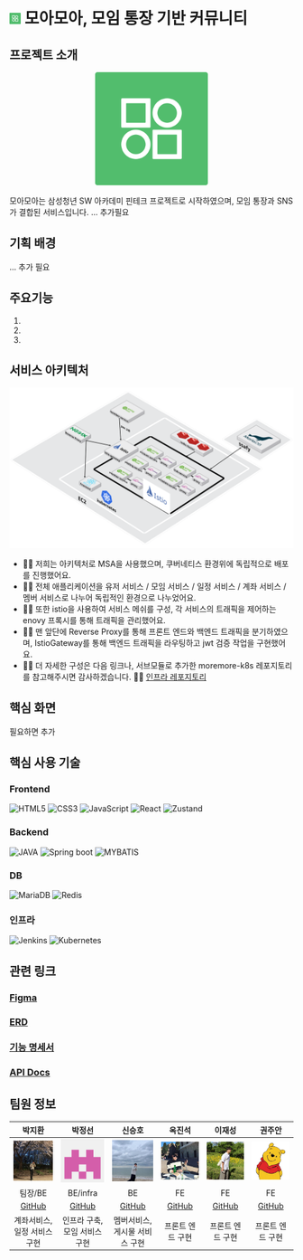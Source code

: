 # <img src="images/moremore_small.png" width= 20px> 모아모아, 모임 통장 기반 커뮤니티

## 프로젝트 소개
<div align="center">
  <img src="images/moremore.png" width=200px>
</div>

모아모아는 삼성청년 SW 아카데미 핀테크 프로젝트로 시작하였으며, 모임 통장과 SNS가 결합된 서비스입니다.
... 추가필요


## 기획 배경
... 추가 필요

## 주요기능
1. 
2. 
3. 

## 서비스 아키텍처
<img src="images/architecture.png">
 

* 💁‍♂️ 저희는 아키텍처로 MSA을 사용했으며, 쿠버네티스 환경위에 독립적으로 배포를 진행했어요.
* 💁‍♂️ 전체 애플리케이션을 유저 서비스 / 모임 서비스 / 일정 서비스 / 계좌 서비스 / 멤버 서비스로 나누어 독립적인 환경으로 나누었어요.
* 💁‍♂️ 또한 istio을 사용하여 서비스 메쉬를 구성, 각 서비스의 트래픽을 제어하는 enovy 프록시를 통해 트래픽을 관리했어요.
* 💁‍♂️ 맨 앞단에 Reverse Proxy를 통해 프론트 엔드와 백엔드 트래픽을 분기하였으며, IstioGateway를 통해 백엔드 트래픽을 라우팅하고 jwt 검증 작업을 구현했어요.
* 💁‍♂️ 더 자세한 구성은 다음 링크나, 서브모듈로 추가한 moremore-k8s 레포지토리를 참고해주시면 감사하겠습니다. 🙇‍♂️ <a href="https://github.com/parkjumsun/moremore-k8s">인프라 레포지토리</a>

## 핵심 화면
필요하면 추가

## 핵심 사용 기술
### Frontend
![HTML5](https://img.shields.io/badge/html5-%23E34F26.svg?style=for-the-badge&logo=html5&logoColor=white)
![CSS3](https://img.shields.io/badge/css3-%231572B6.svg?style=for-the-badge&logo=css3&logoColor=white)
![JavaScript](https://img.shields.io/badge/javascript-%23323330.svg?style=for-the-badge&logo=javascript&logoColor=%23F7DF1E)
![React](https://img.shields.io/badge/react-%2320232a.svg?style=for-the-badge&logo=react&logoColor=%2361DAFB)
![Zustand](https://img.shields.io/badge/zustand-%2320232a.svg?style=for-the-badge&color=red)

### Backend
![JAVA](https://img.shields.io/badge/java-%23ED8B00.svg?style=for-the-badge&logo=openjdk&logoColor=white)
![Spring boot](https://img.shields.io/badge/spring_boot-%236DB33F.svg?style=for-the-badge&logo=spring&logoColor=white)
![MYBATIS](https://img.shields.io/badge/MYBATIS-%23ED8B00.svg?style=for-the-badge&color=black)

### DB
![MariaDB](https://img.shields.io/badge/MariaDB-003545?style=for-the-badge&logo=mariadb&logoColor=white)
![Redis](https://img.shields.io/badge/redis-%23DD0031.svg?style=for-the-badge&logo=redis&logoColor=white)

### 인프라
![Jenkins](https://img.shields.io/badge/jenkins-%232C5263.svg?style=for-the-badge&logo=jenkins&logoColor=white)
![Kubernetes](https://img.shields.io/badge/kubernetes-%23326ce5.svg?style=for-the-badge&logo=kubernetes&logoColor=white)


## 관련 링크

### [Figma](https://www.figma.com/design/5QgAm1KSTLmZ3D03IJWPm6/A605_%ED%8A%B9%ED%99%94?node-id=0-1&node-type=canvas&t=K2nL2s0sd6gB4LiO-0)
### [ERD](https://www.erdcloud.com/d/w73ETWtLGgLsHbtL3)
### [기능 명세서](https://awake-peak-786.notion.site/2f7e1226aaf84eb3841c75b2615df9bc)
### [API Docs](https://awake-peak-786.notion.site/API-ad7c9df76be34d29b0a3976a73cf4c01)


## 팀원 정보
| 박지환 | 박정선 | 신승호 | 옥진석 | 이재성 | 권주안 |
|:------:|:------:|:------:|:------:|:------:| :------:|
| <img src="images/profiles/jihwan.jpeg" alt="박지환" width="150"> | <img src="images/profiles/jungsun.png" alt="박정선" width="150"> | <img src="images/profiles/seungho.jpeg" alt="신승호" width="150"> | <img src="images/profiles/jinseok.jpeg" alt="옥진석" width="150"> | <img src="images/profiles/jaesung.jpeg" alt="이재성" width="150"> | <img src="images/profiles/juan.jpeg" alt="권주안" width="150"> 
| 팀장/BE | BE/infra | BE | FE | FE | FE |
| [GitHub](https://github.com/parkjumsun) | [GitHub](https://github.com/parkjumsun) | [GitHub](https://github.com/parkjumsun) | [GitHub](https://github.com/parkjumsun) | [GitHub](https://github.com/parkjumsun) | [GitHub](https://github.com/parkjumsun) 
| 계좌서비스, 일정 서비스 구현 | 인프라 구축, 모임 서비스 구현 | 멤버서비스, 게시물 서비스 구현| 프론트 엔드 구현 | 프론트 엔드 구현 | 프론트 엔드 구현